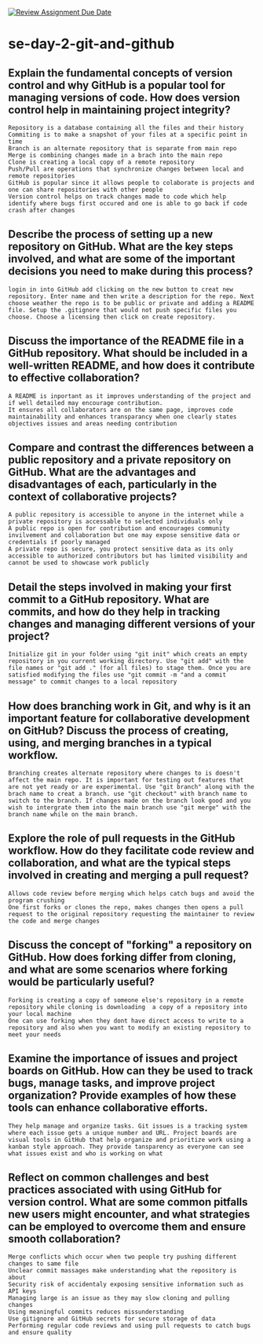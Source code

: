 [![Review Assignment Due Date](https://classroom.github.com/assets/deadline-readme-button-22041afd0340ce965d47ae6ef1cefeee28c7c493a6346c4f15d667ab976d596c.svg)](https://classroom.github.com/a/8wgCKhpZ)
# se-day-2-git-and-github
## Explain the fundamental concepts of version control and why GitHub is a popular tool for managing versions of code. How does version control help in maintaining project integrity?

    Repository is a database containing all the files and their history
    Commiting is to make a snapshot of your files at a specific point in time
    Branch is an alternate repository that is separate from main repo
    Merge is combining changes made in a brach into the main repo
    Clone is creating a local copy of a remote repository 
    Push/Pull are operations that synchronize changes between local and remote repositories 
    GitHub is popular since it allows people to colaborate is projects and one can share repositories with other people
    Version control helps on track changes made to code which help identify where bugs first occured and one is able to go back if code crash after changes

## Describe the process of setting up a new repository on GitHub. What are the key steps involved, and what are some of the important decisions you need to make during this process?

    login in into GitHub add clicking on the new button to creat new repository. Enter name and then write a description for the repo. Next choose weather the repo is to be public or private and adding a README file. Setup the .gitignore that would not push specific files you choose. Choose a licensing then click on create repository.  


## Discuss the importance of the README file in a GitHub repository. What should be included in a well-written README, and how does it contribute to effective collaboration?

    A README is inportant as it improves understanding of the project and if well detailed may encourage contribution.
    It ensures all collaborators are on the same page, improves code maintainability and enhances transparancy when one clearly states objectives issues and areas needing contribution

## Compare and contrast the differences between a public repository and a private repository on GitHub. What are the advantages and disadvantages of each, particularly in the context of collaborative projects?

    A public repository is accessible to anyone in the internet while a private repository is accessable to selected individuals only
    A public repo is open for contribution and encourages community invilvement and collaboration but one may expose sensitive data or credentials if poorly managed 
    A private repo is secure, you protect sensitive data as its only accessible to authorized contributors but has limited visibility and cannot be used to showcase work publicly

## Detail the steps involved in making your first commit to a GitHub repository. What are commits, and how do they help in tracking changes and managing different versions of your project?

    Initialize git in your folder using "git init" which creats an empty repository in you current working directory. Use "git add" with the file names or "git add ." (for all files) to stage them. Once you are satisfied modifying the files use "git commit -m "and a commit message" to commit changes to a local repository

## How does branching work in Git, and why is it an important feature for collaborative development on GitHub? Discuss the process of creating, using, and merging branches in a typical workflow.

    Branching creates alternate repository where changes to is doesn't affect the main repo. It is important for testing out features that are not yet ready or are experimental. Use "git branch" along with the brach name to creat a branch. use "git checkout" with branch name to switch to the branch. If changes made on the branch look good and you wish to intergrate them into the main branch use "git merge" with the branch name while on the main branch.

## Explore the role of pull requests in the GitHub workflow. How do they facilitate code review and collaboration, and what are the typical steps involved in creating and merging a pull request?

    Allows code review before merging which helps catch bugs and avoid the program crushing
    One first forks or clones the repo, makes changes then opens a pull request to the original repository requesting the maintainer to review the code and merge changes

## Discuss the concept of "forking" a repository on GitHub. How does forking differ from cloning, and what are some scenarios where forking would be particularly useful?
     
    Forking is creating a copy of someone else's repository in a remote repository while cloning is downloading  a copy of a repository into your local machine
    One can use forking when they dont have direct access to write to a repository and also when you want to modify an existing repository to meet your needs  

## Examine the importance of issues and project boards on GitHub. How can they be used to track bugs, manage tasks, and improve project organization? Provide examples of how these tools can enhance collaborative efforts.

    They help manage and organize tasks. Git issues is a tracking system where each issue gets a unique number and URL. Project boards are visual tools in GitHub that help organize and prioritize work using a kanban style approach. They provide tansparency as everyone can see what issues exist and who is working on what

## Reflect on common challenges and best practices associated with using GitHub for version control. What are some common pitfalls new users might encounter, and what strategies can be employed to overcome them and ensure smooth collaboration?

    Merge conflicts which occur when two people try pushing different changes to same file
    Unclear commit massages make understanding what the repository is about 
    Security risk of accidentaly exposing sensitive information such as API keys
    Managing large is an issue as they may slow cloning and pulling changes
    Using meaningful commits reduces missunderstanding
    Use gitignore and GitHub secrets for secure storage of data
    Performing regular code reviews and using pull requests to catch bugs and ensure quality 
